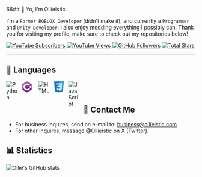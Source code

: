 66## 👋 Yo, I'm Ollieistic.

I'm a `Former ROBLOX Developer` (didn't make it), and currently a `Programmer` and `Unity Developer`. I also enjoy modding everything I possibly can. Thank you for visiting my profile, make sure to check out my repositories below!

   <p align="left">
      <a href="https://www.youtube.com/@Ollieistic?sub_confirmation=1">
         <img alt="YouTube Subscribers" title="Subscribe to my YouTube channel" src="https://custom-icon-badges.demolab.com/youtube/channel/subscribers/UCt5wTmxBlaUpRQD32AwO7kw?color=%23E05D44&label=SUBSCRIBE&logo=video&logoColor=white&style=for-the-badge&labelColor=CE4630"/></a> 
      <a href="https://www.youtube.com/@Ollieistic">
         <img alt="YouTube Views" title="YouTube views" src="https://custom-icon-badges.demolab.com/youtube/channel/views/UCt5wTmxBlaUpRQD32AwO7kw?color=%23E1AD0E&logo=eye&logoColor=white&style=for-the-badge&labelColor=C79600"/></a> 
      <a href="https://github.com/Ollieistic?tab=followers">
         <img alt="GitHub Followers" title="Follow me on Github" src="https://custom-icon-badges.demolab.com/github/followers/Ollieistic?color=236ad3&labelColor=1155ba&style=for-the-badge&logo=person-add&label=Follow&logoColor=white"/></a>
      <a href="https://github.com/Ollieistic?tab=repositories&sort=stargazers">
         <img alt="Total Stars" title="Total stars on GitHub" src="https://custom-icon-badges.demolab.com/github/stars/Ollieistic?color=55960c&style=for-the-badge&labelColor=488207&logo=star"/></a>
   </p>

---

## 📜 Languages

<img align="left" alt="Python" width="30px" style="padding-right:10px;" src="https://cdn.jsdelivr.net/gh/devicons/devicon/icons/python/python-plain.svg" />
<img align="left" alt="C#" width="30px" style="padding-right:15px;" src="https://github.com/devicons/devicon/blob/master/icons/csharp/csharp-original.svg" alt="csharp" width="30" height="30"/>
<img align="left" alt="HTML" width="30px" style="padding-right:10px;" src="https://cdn.jsdelivr.net/gh/devicons/devicon/icons/html5/html5-plain.svg" />
<img align="left" alt="CSS" width="30px" style="padding-right:10px;" src="https://github.com/devicons/devicon/blob/master/icons/css3/css3-original.svg" />
<img align="left" alt="JavaScript" width="30px" style="padding-right:10px;" src="https://cdn.jsdelivr.net/gh/devicons/devicon/icons/javascript/javascript-plain.svg" />
<br />
<br />

## 💼 Contact Me
* For business inquires, send an e-mail to: business@ollieistic.com
* For other inquires, message @Ollieistic on X (Twitter).

## 📊 Statistics
![Ollie's GitHub stats](https://github-readme-stats.vercel.app/api?username=ollieistic&show_icons=true&theme=gruvbox)
